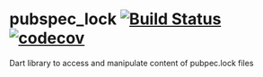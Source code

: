 # pubspec_lock [![Build Status](https://travis-ci.org/alexei-sintotski/pubspec_lock.svg?branch=master)](https://travis-ci.org/alexei-sintotski/pubspec_lock) [![codecov](https://codecov.io/gh/alexei-sintotski/pubspec_lock/branch/master/graph/badge.svg)](https://codecov.io/gh/alexei-sintotski/pubspec_lock)
Dart library to access and manipulate content of pubpec.lock files
